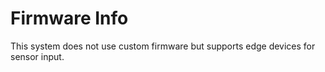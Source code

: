 # Firmware Info
This system does not use custom firmware but supports edge devices for sensor input.
